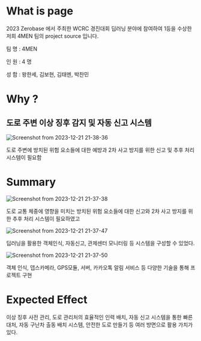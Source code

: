 # What is page
2023 Zerobase 에서 주최한 WCRC 경진대회 딥러닝 분야에 참여하여 1등을 수상한 저희 4MEN 팀의 project source 입니다.

팀 명 : 4MEN 

인 원 : 4 명 

성 함 : 왕한세, 김보현, 김태멘, 박찬민 





# Why ?

## 도로 주변 이상 징후 감지 및 자동 신고 시스템
![Screenshot from 2023-12-21 21-38-36](https://github.com/kinghanse/2023_WCRC_4MEN/assets/140477572/dc6c45d5-6f81-4cea-9b53-b312424b60a4)

도로 주변에 방치된 위험 요소들에 대한 예방과 2차 사고 방지를 위한 신고 및 추후 처리 시스템이 필요함


# Summary

![Screenshot from 2023-12-21 21-37-38](https://github.com/kinghanse/2023_WCRC_4MEN/assets/140477572/3f626de0-76ad-407f-9653-b0d75e0b0745)

도로 교통 체중에 영향을 미치는 방치된 위험 요소들에 대한 신고와 2차 사고 방지를 위한 추후 처리 시스템이 필요하였고 

![Screenshot from 2023-12-21 21-37-47](https://github.com/kinghanse/2023_WCRC_4MEN/assets/140477572/d2985ab2-c10a-49b2-a826-b5dea103c0a8)

딥러닝을 활용한 객체인식, 자동신고, 관제센터 모니터링 등 시스템을 구성할 수 있었다.

![Screenshot from 2023-12-21 21-37-50](https://github.com/kinghanse/2023_WCRC_4MEN/assets/140477572/f493ee7b-bea0-42a1-91fc-22c3ab3c998a)

객체 인식, 뎁스카메라, GPS모듈, 서버, 카카오톡 알림 서비스 등 다양한 기술을 통해 프로젝트 구현 


# Expected Effect

이상 징후 사전 관리, 도로 관리처의 효율적인 인력 배치, 자동 신고 시스템을 통한 빠른 대처, 자동 구난차 출동 배치 시스템, 안전한 도로 만들기 등 여러 방면으로 활용 가치가 있다.
